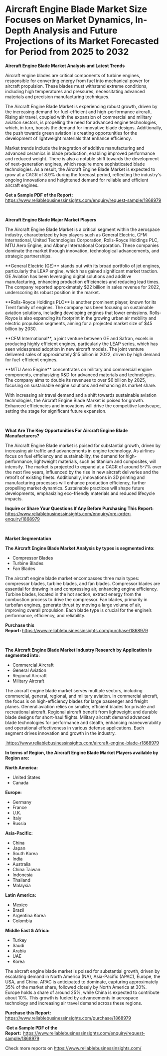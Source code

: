 <p><h1>Aircraft Engine Blade Market Size Focuses on Market Dynamics, In-Depth Analysis and Future Projections of its Market Forecasted for Period from 2025 to 2032</h1></p><p><strong>Aircraft Engine Blade Market Analysis and Latest Trends</strong></p>
<p><p>Aircraft engine blades are critical components of turbine engines, responsible for converting energy from fuel into mechanical power for aircraft propulsion. These blades must withstand extreme conditions, including high temperatures and pressures, necessitating advanced materials and precision manufacturing techniques.</p><p>The Aircraft Engine Blade Market is experiencing robust growth, driven by the increasing demand for fuel-efficient and high-performance aircraft. Rising air travel, coupled with the expansion of commercial and military aviation sectors, is propelling the need for advanced engine technologies, which, in turn, boosts the demand for innovative blade designs. Additionally, the push towards green aviation is creating opportunities for the development of lightweight materials that enhance efficiency.</p><p>Market trends include the integration of additive manufacturing and advanced ceramics in blade production, enabling improved performance and reduced weight. There is also a notable shift towards the development of next-generation engines, which require more sophisticated blade technologies. As a result, the Aircraft Engine Blade Market is expected to grow at a CAGR of 8.9% during the forecast period, reflecting the industry's ongoing innovations and heightened demand for reliable and efficient aircraft engines.</p></p>
<p><strong>Get a Sample PDF of the Report:&nbsp;</strong> <a href="https://www.reliablebusinessinsights.com/enquiry/request-sample/1868979?utm_campaign=2239&utm_medium=2&utm_source=Github&utm_content=ia&utm_term=02032025&utm_id=aircraft-engine-blade">https://www.reliablebusinessinsights.com/enquiry/request-sample/1868979</a></p>
<p>&nbsp;</p>
<p><strong>Aircraft Engine Blade Major Market Players</strong></p>
<p><p>The Aircraft Engine Blade Market is a critical segment within the aerospace industry, characterized by key players such as General Electric, CFM International, United Technologies Corporation, Rolls-Royce Holdings PLC, MTU Aero Engine, and Albany International Corporation. These companies dominate the market through innovation, technological advancements, and strategic partnerships.</p><p>**General Electric (GE)** stands out with its broad portfolio of jet engines, particularly the LEAP engine, which has gained significant market traction. GE Aviation has been leveraging digital solutions and additive manufacturing, enhancing production efficiencies and reducing lead times. The company reported approximately $22 billion in sales revenue for 2022, underscoring its robust position in the market.</p><p>**Rolls-Royce Holdings PLC** is another prominent player, known for its Trent family of engines. The company has been focusing on sustainable aviation solutions, including developing engines that lower emissions. Rolls-Royce is also expanding its footprint in the growing urban air mobility and electric propulsion segments, aiming for a projected market size of $45 billion by 2030.</p><p>**CFM International**, a joint venture between GE and Safran, excels in producing highly efficient engines, particularly the LEAP series, which has seen widespread adoption in new aircraft models. The joint venture delivered sales of approximately $15 billion in 2022, driven by high demand for fuel-efficient engines.</p><p>**MTU Aero Engine** concentrates on military and commercial engine components, emphasizing R&D for advanced materials and technologies. The company aims to double its revenues to over $6 billion by 2025, focusing on sustainable engine solutions and enhancing its market share.</p><p>With increasing air travel demand and a shift towards sustainable aviation technologies, the Aircraft Engine Blade Market is poised for growth. Enhanced efficiencies and innovations will drive the competitive landscape, setting the stage for significant future expansion.</p></p>
<p>&nbsp;</p>
<p><strong>What Are The Key Opportunities For Aircraft Engine Blade Manufacturers?</strong></p>
<p><p>The Aircraft Engine Blade market is poised for substantial growth, driven by increasing air traffic and advancements in engine technology. As airlines focus on fuel efficiency and sustainability, the demand for high-performance, lightweight materials, such as titanium and composites, will intensify. The market is projected to expand at a CAGR of around 5-7% over the next five years, influenced by the rise in new aircraft deliveries and the retrofit of existing fleets. Additionally, innovations in 3D printing and manufacturing processes will enhance production efficiency, further propelling market dynamics. Sustainable practices will shape future developments, emphasizing eco-friendly materials and reduced lifecycle impacts.</p></p>
<p><strong>Inquire or Share Your Questions If Any Before Purchasing This Report:</strong> <a href="https://www.reliablebusinessinsights.com/enquiry/pre-order-enquiry/1868979?utm_campaign=2239&utm_medium=2&utm_source=Github&utm_content=ia&utm_term=02032025&utm_id=aircraft-engine-blade">https://www.reliablebusinessinsights.com/enquiry/pre-order-enquiry/1868979</a></p>
<p>&nbsp;</p>
<p><strong>Market Segmentation</strong></p>
<p><strong>The Aircraft Engine Blade Market Analysis by types is segmented into:</strong></p>
<p><ul><li>Compressor Blades</li><li>Turbine Blades</li><li>Fan Blades</li></ul></p>
<p><p>The aircraft engine blade market encompasses three main types: compressor blades, turbine blades, and fan blades. Compressor blades are essential for drawing in and compressing air, enhancing engine efficiency. Turbine blades, located in the hot section, extract energy from the combustion process to drive the compressor. Fan blades, primarily in turbofan engines, generate thrust by moving a large volume of air, improving overall propulsion. Each blade type is crucial for the engine’s performance, efficiency, and reliability.</p></p>
<p><strong>Purchase this Report:&nbsp;</strong><a href="https://www.reliablebusinessinsights.com/purchase/1868979?utm_campaign=2239&utm_medium=2&utm_source=Github&utm_content=ia&utm_term=02032025&utm_id=aircraft-engine-blade">https://www.reliablebusinessinsights.com/purchase/1868979</a></p>
<p>&nbsp;</p>
<p><strong>The Aircraft Engine Blade Market Industry Research by Application is segmented into:</strong></p>
<p><ul><li>Commercial Aircraft</li><li>General Aviation</li><li>Regional Aircraft</li><li>Military Aircraft</li></ul></p>
<p><p>The aircraft engine blade market serves multiple sectors, including commercial, general, regional, and military aviation. In commercial aircraft, the focus is on high-efficiency blades for large passenger and freight planes. General aviation relies on smaller, efficient blades for private and recreational aircraft. Regional aircraft benefit from lightweight and durable blade designs for short-haul flights. Military aircraft demand advanced blade technologies for performance and stealth, enhancing maneuverability and operational effectiveness in various defense applications. Each segment drives innovation and growth in the industry.</p></p>
<p><a href="https://www.reliablebusinessinsights.com/aircraft-engine-blade-r1868979?utm_campaign=2239&utm_medium=2&utm_source=Github&utm_content=ia&utm_term=02032025&utm_id=aircraft-engine-blade">&nbsp;https://www.reliablebusinessinsights.com/aircraft-engine-blade-r1868979</a></p>
<p><strong>In terms of Region, the Aircraft Engine Blade Market Players available by Region are:</strong></p>
<p>
    <p> <strong> North America: </strong>
        <ul>
            <li>United States</li>
            <li>Canada</li>
        </ul>
        </p> 
    <p> <strong> Europe: </strong>
        <ul>
            <li>Germany</li>
            <li>France</li>
            <li>U.K.</li>
            <li>Italy</li>
            <li>Russia</li>
        </ul>
        </p> 
    <p> <strong> Asia-Pacific: </strong>
        <ul>
            <li>China</li>
            <li>Japan</li>
            <li>South Korea</li>
            <li>India</li>
            <li>Australia</li>
            <li>China Taiwan</li>
            <li>Indonesia</li>
            <li>Thailand</li>
            <li>Malaysia</li>
        </ul>
        </p> 
    <p> <strong> Latin America: </strong>
        <ul>
            <li>Mexico</li>
            <li>Brazil</li>
            <li>Argentina Korea</li>
            <li>Colombia</li>
        </ul>
        </p> 
    <p> <strong> Middle East & Africa: </strong>
        <ul>
            <li>Turkey</li>
            <li>Saudi</li>
            <li>Arabia</li>
            <li>UAE</li>
            <li>Korea</li>
        </ul>
    </p>
    </p>
<p><p>The aircraft engine blade market is poised for substantial growth, driven by escalating demand in North America (NA), Asia-Pacific (APAC), Europe, the USA, and China. APAC is anticipated to dominate, capturing approximately 35% of the market share, followed closely by North America at 30%. Europe holds a share of around 25%, while China is expected to contribute about 10%. This growth is fueled by advancements in aerospace technology and increasing air travel demand across these regions.</p></p>
<p><strong>Purchase this Report: </strong><a href="https://www.reliablebusinessinsights.com/purchase/1868979?utm_campaign=2239&utm_medium=2&utm_source=Github&utm_content=ia&utm_term=02032025&utm_id=aircraft-engine-blade">https://www.reliablebusinessinsights.com/purchase/1868979</a></p>
<p>&nbsp;<strong>Get a Sample PDF of the Report:&nbsp;&nbsp;</strong><a href="https://www.reliablebusinessinsights.com/enquiry/request-sample/1868979?utm_campaign=2239&utm_medium=2&utm_source=Github&utm_content=ia&utm_term=02032025&utm_id=aircraft-engine-blade">https://www.reliablebusinessinsights.com/enquiry/request-sample/1868979</a></p>
<p><strong></strong></p>
<p>Check more reports on <a href="https://www.reliablebusinessinsights.com/?utm_campaign=2239&utm_medium=2&utm_source=Github&utm_content=ia&utm_term=02032025&utm_id=aircraft-engine-blade">https://www.reliablebusinessinsights.com/</a></p>